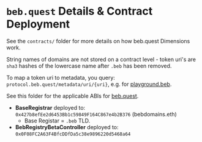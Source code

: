 # `beb.quest` Details & Contract Deployment

See the `contracts/` folder for more details on how beb.quest Dimensions work.

String names of domains are not stored on a contract level - token uri's are
`sha3` hashes of the lowercase name after `.beb` has been removed.

To map a token uri to metadata, you query:
`protocol.beb.quest/metadata/uri/{uri}`, e.g. for
[playground.beb](https://protocol.beb.quest/metadata/uri/28351188642621241456184943762989329996148978531966429149720007640204744112723).

See this folder for the applicable ABIs for [beb.quest](https://beb.quest).

- **BaseRegistrar** deployed to: `0x427b8efEe2d6453Bb1c59849F164C867e4b2B376`
  (bebdomains.eth)
  - Base Registar = `.beb` TLD.
- **BebRegistryBetaController** deployed to:
  `0x0F08FC2A63F4BfcDDfDa5c38e9896220d5468a64`

